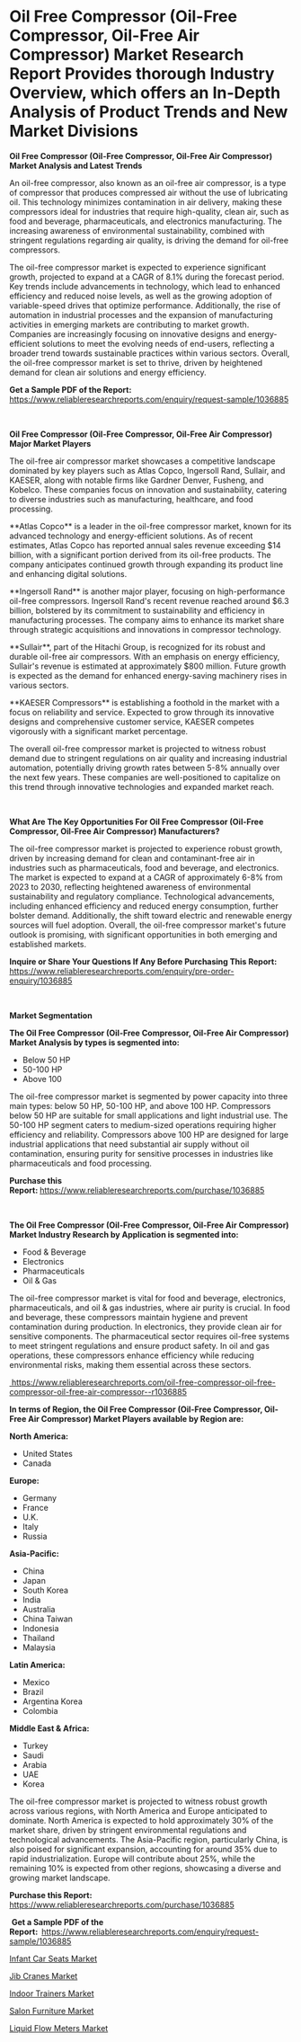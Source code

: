 <p><h1>Oil Free Compressor (Oil-Free Compressor, Oil-Free Air Compressor) Market Research Report Provides thorough Industry Overview, which offers an In-Depth Analysis of Product Trends and New Market Divisions</h1></p><p><strong>Oil Free Compressor (Oil-Free Compressor, Oil-Free Air Compressor) Market Analysis and Latest Trends</strong></p>
<p><p>An oil-free compressor, also known as an oil-free air compressor, is a type of compressor that produces compressed air without the use of lubricating oil. This technology minimizes contamination in air delivery, making these compressors ideal for industries that require high-quality, clean air, such as food and beverage, pharmaceuticals, and electronics manufacturing. The increasing awareness of environmental sustainability, combined with stringent regulations regarding air quality, is driving the demand for oil-free compressors.</p><p>The oil-free compressor market is expected to experience significant growth, projected to expand at a CAGR of 8.1% during the forecast period. Key trends include advancements in technology, which lead to enhanced efficiency and reduced noise levels, as well as the growing adoption of variable-speed drives that optimize performance. Additionally, the rise of automation in industrial processes and the expansion of manufacturing activities in emerging markets are contributing to market growth. Companies are increasingly focusing on innovative designs and energy-efficient solutions to meet the evolving needs of end-users, reflecting a broader trend towards sustainable practices within various sectors. Overall, the oil-free compressor market is set to thrive, driven by heightened demand for clean air solutions and energy efficiency.</p></p>
<p><strong>Get a Sample PDF of the Report:&nbsp;</strong> <a href="https://www.reliableresearchreports.com/enquiry/request-sample/1036885?utm_campaign=2002&utm_medium=2&utm_source=Github&utm_content=ia&utm_term=26122024&utm_id=oil-free-compressor-oil-free-compressor-oil-free-air-compressor">https://www.reliableresearchreports.com/enquiry/request-sample/1036885</a></p>
<p>&nbsp;</p>
<p><strong>Oil Free Compressor (Oil-Free Compressor, Oil-Free Air Compressor) Major Market Players</strong></p>
<p><p>The oil-free air compressor market showcases a competitive landscape dominated by key players such as Atlas Copco, Ingersoll Rand, Sullair, and KAESER, along with notable firms like Gardner Denver, Fusheng, and Kobelco. These companies focus on innovation and sustainability, catering to diverse industries such as manufacturing, healthcare, and food processing.</p><p>**Atlas Copco** is a leader in the oil-free compressor market, known for its advanced technology and energy-efficient solutions. As of recent estimates, Atlas Copco has reported annual sales revenue exceeding $14 billion, with a significant portion derived from its oil-free products. The company anticipates continued growth through expanding its product line and enhancing digital solutions.</p><p>**Ingersoll Rand** is another major player, focusing on high-performance oil-free compressors. Ingersoll Rand's recent revenue reached around $6.3 billion, bolstered by its commitment to sustainability and efficiency in manufacturing processes. The company aims to enhance its market share through strategic acquisitions and innovations in compressor technology.</p><p>**Sullair**, part of the Hitachi Group, is recognized for its robust and durable oil-free air compressors. With an emphasis on energy efficiency, Sullair's revenue is estimated at approximately $800 million. Future growth is expected as the demand for enhanced energy-saving machinery rises in various sectors.</p><p>**KAESER Compressors** is establishing a foothold in the market with a focus on reliability and service. Expected to grow through its innovative designs and comprehensive customer service, KAESER competes vigorously with a significant market percentage.</p><p>The overall oil-free compressor market is projected to witness robust demand due to stringent regulations on air quality and increasing industrial automation, potentially driving growth rates between 5-8% annually over the next few years. These companies are well-positioned to capitalize on this trend through innovative technologies and expanded market reach.</p></p>
<p>&nbsp;</p>
<p><strong>What Are The Key Opportunities For Oil Free Compressor (Oil-Free Compressor, Oil-Free Air Compressor) Manufacturers?</strong></p>
<p><p>The oil-free compressor market is projected to experience robust growth, driven by increasing demand for clean and contaminant-free air in industries such as pharmaceuticals, food and beverage, and electronics. The market is expected to expand at a CAGR of approximately 6-8% from 2023 to 2030, reflecting heightened awareness of environmental sustainability and regulatory compliance. Technological advancements, including enhanced efficiency and reduced energy consumption, further bolster demand. Additionally, the shift toward electric and renewable energy sources will fuel adoption. Overall, the oil-free compressor market's future outlook is promising, with significant opportunities in both emerging and established markets.</p></p>
<p><strong>Inquire or Share Your Questions If Any Before Purchasing This Report:</strong> <a href="https://www.reliableresearchreports.com/enquiry/pre-order-enquiry/1036885?utm_campaign=2002&utm_medium=2&utm_source=Github&utm_content=ia&utm_term=26122024&utm_id=oil-free-compressor-oil-free-compressor-oil-free-air-compressor">https://www.reliableresearchreports.com/enquiry/pre-order-enquiry/1036885</a></p>
<p>&nbsp;</p>
<p><strong>Market Segmentation</strong></p>
<p><strong>The Oil Free Compressor (Oil-Free Compressor, Oil-Free Air Compressor) Market Analysis by types is segmented into:</strong></p>
<p><ul><li>Below 50 HP</li><li>50-100 HP</li><li>Above 100</li></ul></p>
<p><p>The oil-free compressor market is segmented by power capacity into three main types: below 50 HP, 50-100 HP, and above 100 HP. Compressors below 50 HP are suitable for small applications and light industrial use. The 50-100 HP segment caters to medium-sized operations requiring higher efficiency and reliability. Compressors above 100 HP are designed for large industrial applications that need substantial air supply without oil contamination, ensuring purity for sensitive processes in industries like pharmaceuticals and food processing.</p></p>
<p><strong>Purchase this Report:&nbsp;</strong><a href="https://www.reliableresearchreports.com/purchase/1036885?utm_campaign=2002&utm_medium=2&utm_source=Github&utm_content=ia&utm_term=26122024&utm_id=oil-free-compressor-oil-free-compressor-oil-free-air-compressor">https://www.reliableresearchreports.com/purchase/1036885</a></p>
<p>&nbsp;</p>
<p><strong>The Oil Free Compressor (Oil-Free Compressor, Oil-Free Air Compressor) Market Industry Research by Application is segmented into:</strong></p>
<p><ul><li>Food & Beverage</li><li>Electronics</li><li>Pharmaceuticals</li><li>Oil & Gas</li></ul></p>
<p><p>The oil-free compressor market is vital for food and beverage, electronics, pharmaceuticals, and oil & gas industries, where air purity is crucial. In food and beverage, these compressors maintain hygiene and prevent contamination during production. In electronics, they provide clean air for sensitive components. The pharmaceutical sector requires oil-free systems to meet stringent regulations and ensure product safety. In oil and gas operations, these compressors enhance efficiency while reducing environmental risks, making them essential across these sectors.</p></p>
<p><a href="https://www.reliableresearchreports.com/oil-free-compressor-oil-free-compressor-oil-free-air-compressor--r1036885?utm_campaign=2002&utm_medium=2&utm_source=Github&utm_content=ia&utm_term=26122024&utm_id=oil-free-compressor-oil-free-compressor-oil-free-air-compressor">&nbsp;https://www.reliableresearchreports.com/oil-free-compressor-oil-free-compressor-oil-free-air-compressor--r1036885</a></p>
<p><strong>In terms of Region, the Oil Free Compressor (Oil-Free Compressor, Oil-Free Air Compressor) Market Players available by Region are:</strong></p>
<p>
    <p> <strong> North America: </strong>
        <ul>
            <li>United States</li>
            <li>Canada</li>
        </ul>
        </p> 
    <p> <strong> Europe: </strong>
        <ul>
            <li>Germany</li>
            <li>France</li>
            <li>U.K.</li>
            <li>Italy</li>
            <li>Russia</li>
        </ul>
        </p> 
    <p> <strong> Asia-Pacific: </strong>
        <ul>
            <li>China</li>
            <li>Japan</li>
            <li>South Korea</li>
            <li>India</li>
            <li>Australia</li>
            <li>China Taiwan</li>
            <li>Indonesia</li>
            <li>Thailand</li>
            <li>Malaysia</li>
        </ul>
        </p> 
    <p> <strong> Latin America: </strong>
        <ul>
            <li>Mexico</li>
            <li>Brazil</li>
            <li>Argentina Korea</li>
            <li>Colombia</li>
        </ul>
        </p> 
    <p> <strong> Middle East & Africa: </strong>
        <ul>
            <li>Turkey</li>
            <li>Saudi</li>
            <li>Arabia</li>
            <li>UAE</li>
            <li>Korea</li>
        </ul>
    </p>
    </p>
<p><p>The oil-free compressor market is projected to witness robust growth across various regions, with North America and Europe anticipated to dominate. North America is expected to hold approximately 30% of the market share, driven by stringent environmental regulations and technological advancements. The Asia-Pacific region, particularly China, is also poised for significant expansion, accounting for around 35% due to rapid industrialization. Europe will contribute about 25%, while the remaining 10% is expected from other regions, showcasing a diverse and growing market landscape.</p></p>
<p><strong>Purchase this Report: </strong><a href="https://www.reliableresearchreports.com/purchase/1036885?utm_campaign=2002&utm_medium=2&utm_source=Github&utm_content=ia&utm_term=26122024&utm_id=oil-free-compressor-oil-free-compressor-oil-free-air-compressor">https://www.reliableresearchreports.com/purchase/1036885</a></p>
<p>&nbsp;<strong>Get a Sample PDF of the Report:&nbsp;&nbsp;</strong><a href="https://www.reliableresearchreports.com/enquiry/request-sample/1036885?utm_campaign=2002&utm_medium=2&utm_source=Github&utm_content=ia&utm_term=26122024&utm_id=oil-free-compressor-oil-free-compressor-oil-free-air-compressor">https://www.reliableresearchreports.com/enquiry/request-sample/1036885</a></p>
<p><strong></strong></p>
<p><p><a href="https://www.linkedin.com/pulse/insights-infant-car-seats-market-competitor-evaluation-projected-jsfdc?utm_campaign=2002&utm_medium=2&utm_source=Github&utm_content=ia&utm_term=26122024&utm_id=oil-free-compressor-oil-free-compressor-oil-free-air-compressor">Infant Car Seats Market</a></p><p><a href="https://www.linkedin.com/pulse/future-outlook-jib-cranes-market-20242031-cagr-71-suppositions-iafae?utm_campaign=2002&utm_medium=2&utm_source=Github&utm_content=ia&utm_term=26122024&utm_id=oil-free-compressor-oil-free-compressor-oil-free-air-compressor">Jib Cranes Market</a></p><p><a href="https://github.com/nathandecarvalho/Market-Research-Report-List-5/blob/main/indoor-trainers-market.md?utm_campaign=2002&utm_medium=2&utm_source=Github&utm_content=ia&utm_term=26122024&utm_id=oil-free-compressor-oil-free-compressor-oil-free-air-compressor">Indoor Trainers Market</a></p><p><a href="https://www.linkedin.com/pulse/recent-analysis-salon-furniture-market-highlights-trends-share-eepuc?utm_campaign=2002&utm_medium=2&utm_source=Github&utm_content=ia&utm_term=26122024&utm_id=oil-free-compressor-oil-free-compressor-oil-free-air-compressor">Salon Furniture Market</a></p><p><a href="https://www.linkedin.com/pulse/liquid-flow-meters-market-trends-report-current-industry-h6pdf?utm_campaign=2002&utm_medium=2&utm_source=Github&utm_content=ia&utm_term=26122024&utm_id=oil-free-compressor-oil-free-compressor-oil-free-air-compressor">Liquid Flow Meters Market</a></p></p>